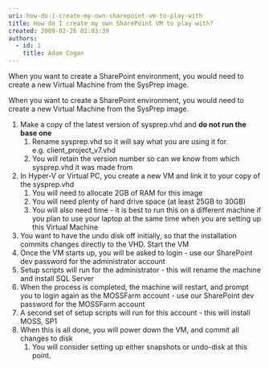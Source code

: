 ```yaml
---
uri: how-do-i-create-my-own-sharepoint-vm-to-play-with
title: How do I create my own SharePoint VM to play with?
created: 2009-02-26 02:03:39
authors:
  - id: 1
    title: Adam Cogan
---
```





<span class='intro'> When you want to create a SharePoint environment, you would need to create a new Virtual Machine from the SysPrep image.  </span>

<p>When you want to create a SharePoint environment, you would need to create a new Virtual Machine from the SysPrep image. </p>
<ol><li>Make a copy of the latest version of sysprep.vhd and <b>do not run the base one</b> <ol><li>Rename sysprep.vhd so it will say what you are using it for.<br>e.g. client_project_v7.vhd </li>
<li>You will retain the version number so can we know from which sysprep.vhd it was made from </li></ol></li>
<li>In Hyper-V or Virtual PC, you create a new VM and link it to your copy of the sysprep.vhd <ol><li>You will need to allocate 2GB of RAM for this image </li>
<li>You will need plenty of hard drive space (at least 25GB to 30GB) </li>
<li>You will also need time - it is best to run this on a different machine if you plan to use your laptop at the same time when you are setting up this Virtual Machine </li></ol></li>
<li>You want to have the undo disk off initially, so that the installation commits changes directly to the VHD. Start the VM </li>
<li>Once the VM starts up, you will be asked to login - use our SharePoint dev password for the administrator account </li>
<li>Setup scripts will run for the administrator - this will rename the machine and install SQL Server </li>
<li>When the process is completed, the machine will restart, and prompt you to login again as the MOSSFarm account - use our SharePoint dev password for the MOSSFarm account </li>
<li>A second set of setup scripts will run for this account - this will install MOSS, SP1 </li>
<li>When this is all done, you will power down the VM, and commit all changes to disk <ol><li>You will consider setting up either snapshots or undo-disk at this point.</li></ol></li></ol>


